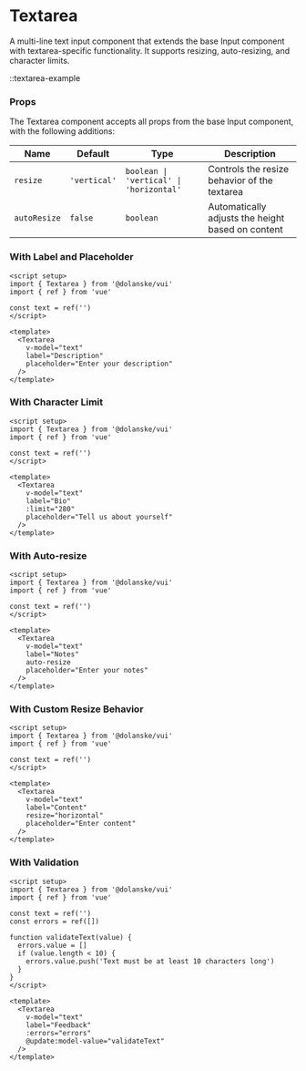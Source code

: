 # Textarea

A multi-line text input component that extends the base Input component with textarea-specific functionality. It supports resizing, auto-resizing, and character limits.

::textarea-example

### Props

The Textarea component accepts all props from the base Input component, with the following additions:

| Name         | Default      | Type                                    | Description                                       |
| ------------ | ------------ | --------------------------------------- | ------------------------------------------------- |
| `resize`     | `'vertical'` | `boolean \| 'vertical' \| 'horizontal'` | Controls the resize behavior of the textarea      |
| `autoResize` | `false`      | `boolean`                               | Automatically adjusts the height based on content |

### With Label and Placeholder

```vue
<script setup>
import { Textarea } from '@dolanske/vui'
import { ref } from 'vue'

const text = ref('')
</script>

<template>
  <Textarea
    v-model="text"
    label="Description"
    placeholder="Enter your description"
  />
</template>
```

### With Character Limit

```vue
<script setup>
import { Textarea } from '@dolanske/vui'
import { ref } from 'vue'

const text = ref('')
</script>

<template>
  <Textarea
    v-model="text"
    label="Bio"
    :limit="280"
    placeholder="Tell us about yourself"
  />
</template>
```

### With Auto-resize

```vue
<script setup>
import { Textarea } from '@dolanske/vui'
import { ref } from 'vue'

const text = ref('')
</script>

<template>
  <Textarea
    v-model="text"
    label="Notes"
    auto-resize
    placeholder="Enter your notes"
  />
</template>
```

### With Custom Resize Behavior

```vue
<script setup>
import { Textarea } from '@dolanske/vui'
import { ref } from 'vue'

const text = ref('')
</script>

<template>
  <Textarea
    v-model="text"
    label="Content"
    resize="horizontal"
    placeholder="Enter content"
  />
</template>
```

### With Validation

```vue
<script setup>
import { Textarea } from '@dolanske/vui'
import { ref } from 'vue'

const text = ref('')
const errors = ref([])

function validateText(value) {
  errors.value = []
  if (value.length < 10) {
    errors.value.push('Text must be at least 10 characters long')
  }
}
</script>

<template>
  <Textarea
    v-model="text"
    label="Feedback"
    :errors="errors"
    @update:model-value="validateText"
  />
</template>
```
